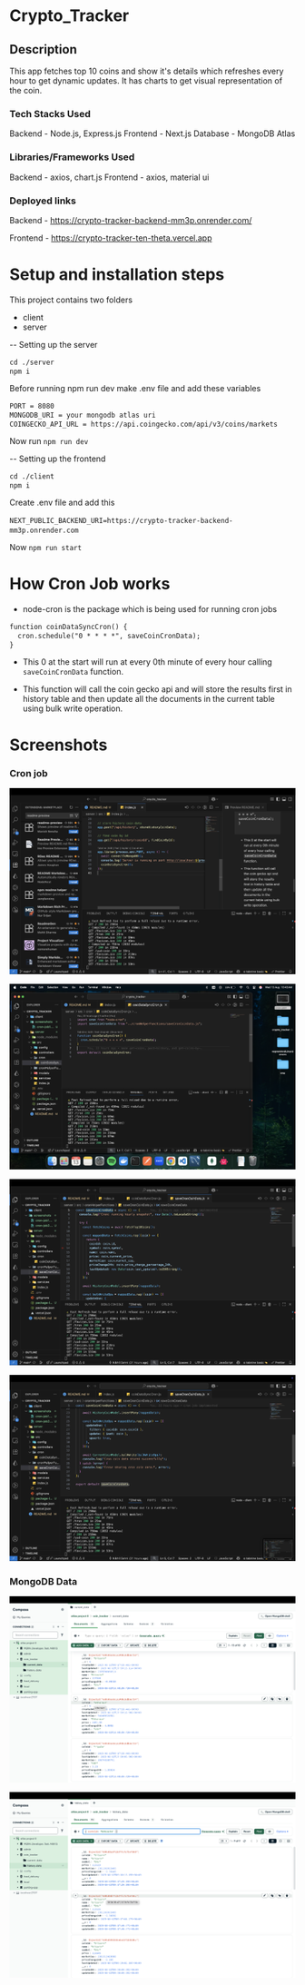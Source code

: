 # Crypto_Tracker

## Description

This app fetches top 10 coins and show it's details which refreshes every hour to get dynamic updates. It has charts to get visual representation of the coin.

### Tech Stacks Used

Backend - Node.js, Express.js
Frontend - Next.js
Database - MongoDB Atlas

### Libraries/Frameworks Used

Backend - axios, chart.js
Frontend - axios, material ui

### Deployed links

Backend - https://crypto-tracker-backend-mm3p.onrender.com/

Frontend - https://crypto-tracker-ten-theta.vercel.app

# Setup and installation steps

This project contains two folders

- client
- server

-- Setting up the server

```
cd ./server
npm i
```

Before running npm run dev make .env file and add these variables

```
PORT = 8080
MONGODB_URI = your mongodb atlas uri
COINGECKO_API_URL = https://api.coingecko.com/api/v3/coins/markets
```

Now run `npm run dev`

-- Setting up the frontend

```
cd ./client
npm i
```

Create .env file and add this

`NEXT_PUBLIC_BACKEND_URI=https://crypto-tracker-backend-mm3p.onrender.com`

Now `npm run start`

# How Cron Job works

- node-cron is the package which is being used for running cron jobs

```
function coinDataSyncCron() {
  cron.schedule("0 * * * *", saveCoinCronData);
}

```

- This 0 at the start will run at every 0th minute of every hour calling `saveCoinCronData` function.

- This function will call the coin gecko api and will store the results first in history table and then update all the documents in the current table using bulk write operation.

# Screenshots

### Cron job

![Cron Job 1](./screenshots/cron-job1.png)

![Cron Job 2](./screenshots/cron-job2.png)

![Cron Job 3](./screenshots/cron-job3.png)

![Cron Job 4](./screenshots/cron-job4.png)

### MongoDB Data

![Current Collection Data](./screenshots/mongodb-1.png)

![History Collection Data](./screenshots/mongodb-2.png)
